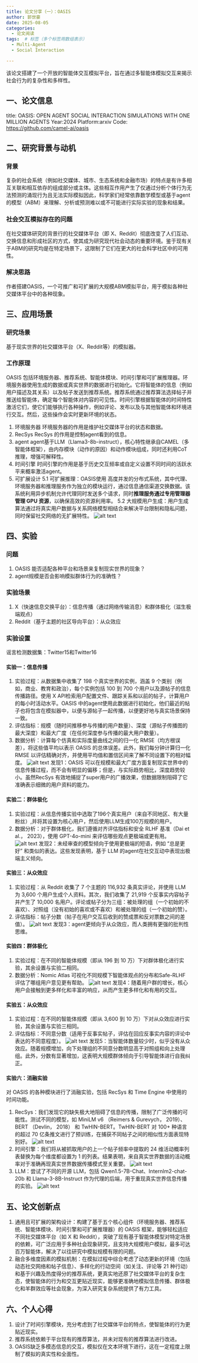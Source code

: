 ```yaml
---
title: 论文分享（一）：OASIS
author: 郭世豪
date: 2025-08-05 
categories:  
  - 论文阅读
tags:  # 标签（多个标签用数组表示）
  - Multi-Agent
  - Social Interaction

---
```


该论文搭建了一个开放的智能体交互模拟平台，旨在通过多智能体模拟交互来揭示社会行为的复杂性和多样性。
<!-- more -->

## 一、论文信息
title: OASIS: OPEN AGENT SOCIAL INTERACTION SIMULATIONS WITH ONE MILLION AGENTS
Year:2024
Platform:arxiv
Code: https://github.com/camel-ai/oasis
## 二、研究背景与动机
### 背景
复杂的社会系统（例如社交媒体、城市、生态系统和金融市场）的特点是有许多相互关联和相互依存的组成部分或主体。这些相互作用产生了仅通过分析个体行为无法预测的涌现行为且无法实际模拟因此，科学家们经常依靠数学模型或基于agent的模型（ABM）来理解、分析或预测难以或不可能进行实际实验的现象和结果。
### 社会交互模拟存在的问题
在社交媒体研究的背景行的社交媒体平台（即 X、Reddit）彻底改变了人们互动、交换信息和形成社区的方式，使其成为研究现代社会动态的重要环境。鉴于现有关于ABM的研究均是在特定场景下，这限制了它们在更大的社会科学社区中的可用性。
### 解决思路
作者搭建OASIS，一个可推广和可扩展的大规模ABM模拟平台，用于模拟各种社交媒体平台中的各种现象。
## 三、应用场景
### 研究场景
基于现实世界的社交媒体平台（X、Reddit等）的模拟器。
### 工作原理
OASIS 包括环境服务器、推荐系统、智能体模块、时间引擎和可扩展推理器。环境服务器使用生成的数据或真实世界的数据进行初始化。它将智能体的信息（例如用户描述及其关系）以及帖子发送到推荐系统。推荐系统通过推荐算法选择帖子并推送给智能体，确定每个智能体对内容的可见性。时间引擎根据智能体的时间特性激活它们，使它们能够执行各种操作，例如评论、发布以及与其他智能体和环境进行交互。然后，这些操作会实时更新环境的状态。

1. 环境服务器
   环境服务器的作用是维护社交媒体平台的状态和数据。
2. RecSys
   RecSys 的作用是控制agent看到的信息。
3. agent
   agent基于LLM（Llama3-8b-instruct），核心特性继承自CAMEL（多智能体框架），由内存模块（动作的原因）和动作模块组成，同时还利用CoT推理，增强可解释性。
4. 时间引擎
   时间引擎的作用是基于历史交互频率或自定义设置不同时间的活跃水平来概率激活agent。
5. 可扩展设计
   5.1 可扩展推理：OASIS使用 高度并发的分布式系统，其中代理、环境服务器和推理服务作为独立的模块运行，通过信息通信渠道交换数据。该系统利用异步机制允许代理同时发送多个请求，同时**推理服务通过专用管理器管理 GPU 资源**，以确保高效的资源利用率。
   5.2 大规模用户生成：用户生成算法通过将真实用户数据与关系网络模型相结合来解决平台限制和隐私问题，同时保留社交网络的无扩展特性。
   ![alt text](/images/OASIS/image.png)
## 四、实验
### 问题
1. OASIS 能否适配各种平台和场景来复制现实世界的现象？
2. agent规模是否会影响模拟群体行为的准确性？
### 实验场景
1. X（快速信息交换平台）：信息传播（通过网络传输消息）和群体极化（滋生极端观点）
2. Reddit（基于主题的社区导向平台）：从众效应
### 实验设置
谣言检测数据集：Twitter15和Twitter16

#### 实验一：信息传播
1. 实验过程：从数据集中收集了 198 个真实世界的实例，涵盖 9 个类别（例如，商业、教育和政治），每个实例包括 100 到 700 个用户以及源帖子的信息传播路径。使用 X API检索用户配置文件、跟踪关系和以前的帖子，计算用户的每小时活动水平。OASIS 中的agent使用此数据进行初始化，他们最近的帖子也将包含在模拟器中，以便与源帖子一起传播，以便更好地与真实场景保持一致。
2. 评估指标：规模（随时间推移参与传播的用户数量）、深度（源帖子传播图的最大深度）和最大广度（在任何深度参与传播的最大用户数量）。
3. 数据分析：计算每个仿真和实际度量曲线之间的归一化 RMSE（均方根误差），将这些值平均以表示 OASIS 的总体误差。此外，我们每分钟计算归一化 RMSE 以评估精确对齐，并使用平均值和置信区间来了解不同设置下的相对幅度。
![alt text](/images/OASIS/image-1.png)
发现1：OASIS 可以在规模和最大广度方面复制现实世界中的信息传播过程，而不会有明显的偏移；但是，与实际趋势相比，深度趋势较小。虽然RecSys 有效地捕捉了super用户的广播效果，但数据限制阻碍了它准确表示细微的用户资料的能力。

#### 实验二：群体极化
1. 实验过程：从信息传播实验中选取了196个真实用户（来自不同地区、有大量粉丝）,并将其设置为核心用户，然后使用LLM生成100万规模的用户。
2. 数据分析：对于群体极化，我们遵循对齐评估指标和安全 RLHF 基准（Dai et al.， 2023），使用 GPT-4o-mini 来评估哪些观点更极端或更有用。
![alt text](/images/OASIS/image-2.png)
发现2：未经审查的模型倾向于使用更极端的短语，例如 “总是更好” 和类似的表达。这些发现表明，基于 LLM 的agent在社交互动中表现出极端主义倾向。
#### 实验三：从众效应
1. 实验过程：从 Reddit 收集了 7 个主题的 116,932 条真实评论，并使用 LLM 为 3,600 个用户生成个人资料。其次，我们收集了 21,919 个反事实内容帖子并产生了 10,000 名用户。评论或帖子分为三组：被处理的组（一个初始的不喜欢）、对照组（没有初始的喜欢或不喜欢）和被处理的组（一个初始的赞）。
2. 评估指标：帖子分数（帖子在用户交互后收到的赞成票和反对票数之间的差值）。
![alt text](/images/OASIS/image-3.png)
发现3：agent更倾向于从众效应，而人类拥有更强的批判性思维。
#### 实验四：群体极化
1. 实验过程：在不同的智能体规模（即从 196 到 10 万）下对群体极化进行实验，其余设置与实验二相同。
2. 数据分析：Nomic Atlas 可视化不同规模下智能体观点的分布和Safe-RLHF 评估了哪组用户意见更有帮助。
![alt text](/images/OASIS/image-4.png)
发现4：随着用户群的增长，核心用户会接触到更多样化和丰富的响应，从而产生更多样化和有用的交互。
#### 实验五：从众效应
1. 实验过程：在不同的智能体规模（即从 3,600 到 10 万）下对从众效应进行实验，其余设置与实验三相同。
2. 评估指标：不同意分数（适用于反事实帖子，评估在回应反事实内容的评论中表达的不同意程度）。
![alt text](/images/OASIS/image-5.png)
发现5：当智能体数量较少时，似乎没有从众效应。随着规模增加，向下处理组的不同意分数明显高于对照组和向上处理组。此外，分数有显著增加，这表明大规模群体倾向于引导智能体进行自我纠正。
#### 实验六：消融实验
对 OASIS 的各种模块进行了消融实验，包括 RecSys 和 Time Engine 中使用的时间功能。
1. RecSys：我们发现它的缺失极大地阻碍了信息的传播，限制了广泛传播的可能性。测试不同的模型，如 MiniLM v6 （Reimers & Gurevych， 2019）、BERT （Devlin， 2018） 和 TwHIN-BERT。TwHIN-BERT 对 100+ 种语言的超过 70 亿条推文进行了预训练，在捕获不同帖子之间的相似性方面表现特别好。
![alt text](/images/OASIS/image-6.png)
2. 时间引擎：我们将从被抓取用户的上一个帖子频率中提取的 24 维活动概率列表替换为每个维度都设置为 1 的列表。结果表明，来自真实世界数据的活动概率对于准确再现真实世界数据传播模式至关重要。
![alt text](/images/OASIS/image-7.png)
3. LLM：尝试了不同的开源 LLM，包括 Qwen1.5-7B-Chat、Internlm2-chat-20b 和 Llama-3-8B-Instruct 作为代理的后端，用于重现真实世界信息传播的实验。
![alt text](/images/OASIS/image-8.png)
## 五、论文创新点
1. 通用且可扩展的架构设计：构建了基于五个核心组件（环境服务器、推荐系统、智能体模块、时间引擎和可扩展推理器）的 OASIS 框架，能够轻松适应不同社交媒体平台（如 X 和 Reddit），突破了现有基于智能体模型对特定场景的依赖，可广泛应用于多种社会现象研究，且支持大规模用户模拟，最多可达百万智能体，解决了以往研究中模拟规模有限的问题。
2. 融合多维度因素的模拟机制：在模拟过程中综合考虑了动态更新的环境（包括动态社交网络和帖子信息）、多样化的行动空间（如关注、评论等 21 种行动）和基于兴趣及热度得分的推荐系统，更真实地还原了社交媒体平台的复杂生态，使智能体的行为和交互更贴近现实，能够更准确地模拟信息传播、群体极化和羊群效应等社会现象，为深入研究复杂系统提供了有力工具。
## 六、个人心得
1. 设计了时间引擎模块，充分考虑到了社交媒体平台的特点，使智能体的行为更贴近现实。
2. 推荐系统依赖于平台现有的推荐算法，并未对现有的推荐算法进行改进。
3. OASIS缺乏多模态信息的交互，模拟仅在文本环境下进行，这在一定程度上限制了模拟的真实性和全面性。